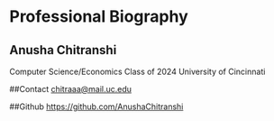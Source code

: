 # Professional Biography 

## Anusha Chitranshi
Computer Science/Economics
Class of 2024
University of Cincinnati 

##Contact
chitraaa@mail.uc.edu

##Github
https://github.com/AnushaChitranshi


